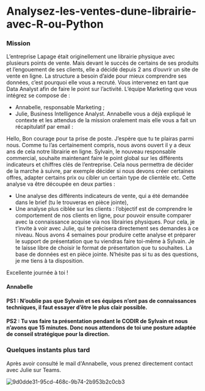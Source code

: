 # Analysez-les-ventes-dune-librairie-avec-R-ou-Python

### Mission
L’entreprise Lapage était originellement une librairie physique avec plusieurs points de vente. Mais devant le succès de certains de ses produits et l’engouement de ses clients, elle a décidé depuis 2 ans d’ouvrir un site de vente en ligne. 
La structure a besoin d’aide pour mieux comprendre ses données, c’est pourquoi elle vous a recruté. Vous intervenez en tant que Data Analyst afin de faire le point sur l’activité. 
L’équipe Marketing que vous intégrez se compose de : 
- Annabelle, responsable Marketing ;
- Julie, Business Intelligence Analyst.
Annabelle vous a déjà expliqué le contexte et les attendus de la mission oralement mais elle vous a fait un récapitulatif par email :
 
Hello,
Bon courage pour ta prise de poste. J’espère que tu te plairas parmi nous.
Comme tu l’as certainement compris, nous avons ouvert il y a deux ans de cela notre librairie en ligne. Sylvain, le nouveau responsable commercial, souhaite maintenant faire le point global sur les différents indicateurs et chiffres clés de l’entreprise.
Cela nous permettra de décider de la marche à suivre, par exemple décider si nous devons créer certaines offres, adapter certains prix ou cibler un certain type de clientèle etc.
Cette analyse va être découpée en deux parties :
- Une analyse des différents indicateurs de vente, qui a été demandée dans le brief (tu le trouveras en pièce jointe),
- Une analyse plus ciblée sur les clients : l’objectif est de comprendre le comportement de nos clients en ligne, pour pouvoir ensuite comparer avec la connaissance acquise via nos librairies physiques. 
Pour cela, je t’invite à voir avec Julie, qui te précisera directement ses demandes à ce niveau.
Nous avons 4 semaines pour produire cette analyse et préparer le support de présentation que tu viendras faire toi-même à Sylvain. Je te laisse libre de choisir le format de présentation que tu souhaites. 
La base de données est en pièce jointe. N’hésite pas si tu as des questions, je me tiens à ta disposition.
 
Excellente journée à toi !
#### Annabelle
#### PS1 : N’oublie pas que Sylvain et ses équipes n’ont pas de connaissances techniques, il faut essayer d’être le plus clair possible. 
#### PS2 : Tu vas faire ta présentation pendant le CODIR de Sylvain et nous n’avons que 15 minutes. Donc nous attendons de toi une posture adaptée de conseil stratégique pour la direction.
 
### Quelques instants plus tard
Après avoir consulté le mail d'Annabelle, vous prenez directement contact avec Julie sur Teams.

![9d0dde31-95cd-468c-9b74-2b953b2c0cb3](https://github.com/user-attachments/assets/f5e38417-8e3f-42b6-b906-779c14da307e)




